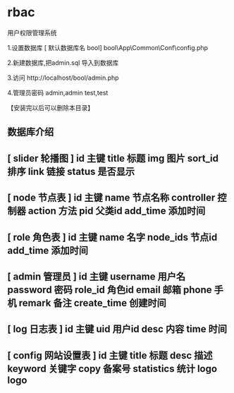 # rbac
用户权限管理系统


1.设置数据库 [ 默认数据库名 bool]
bool\App\Common\Conf\config.php

2.新建数据库,把admin.sql 导入到数据库

3.访问 http://localhost/bool/admin.php

4.管理员密码 admin,admin   test,test

【安装完以后可以删除本目录】




数据库介绍
--------------------------------------------------------------------
[ slider 轮播图 ]
id			主键
title		标题
img			图片
sort_id		排序
link		链接
status		是否显示
---------------------------------------------------------------------
[ node 节点表 ]
id			主键
name		节点名称
controller	控制器
action		方法
pid			父类id
add_time	添加时间
-----------------------------------------------------------------------
[ role 角色表 ]
id			主键
name		名字
node_ids	节点id
add_time	添加时间
-----------------------------------------------------------------------
[ admin 管理员 ]
id			主键
username	用户名
password	密码
role_id		角色id
email		邮箱
phone		手机
remark		备注
create_time	创建时间
------------------------------------------------------------------------
[ log 日志表 ]
id			主键
uid			用户id
desc		内容
time		时间
------------------------------------------------------------------------
[ config 网站设置表 ]
id			主键
title		标题
desc		描述
keyword	关键字
copy		备案号
statistics	统计
logo		logo
-----------------------------------------------------------------------
